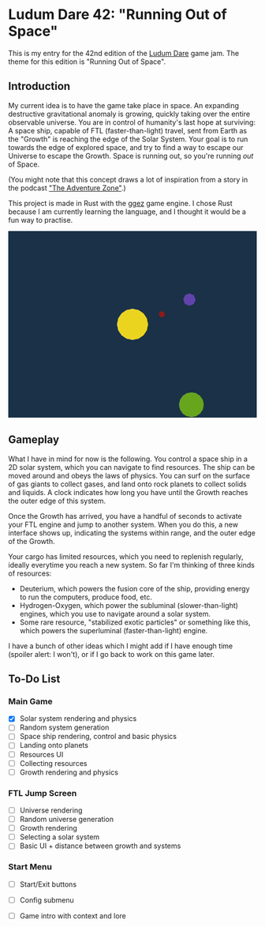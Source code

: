 # Ludum Dare 42: "Running Out of Space"

This is my entry for the 42nd edition of the [Ludum Dare](https://ldjam.com/)
game jam.  The theme for this edition is "Running Out of Space".


## Introduction

My current idea is to have the game take place in space.  An expanding
destructive gravitational anomaly is growing, quickly taking over the entire
observable universe.  You are in control of humanity's last hope at surviving:
A space ship, capable of FTL (faster-than-light) travel, sent from Earth as the
"Growth" is reaching the edge of the Solar System.  Your goal is to run towards
the edge of explored space, and try to find a way to escape our Universe to
escape the Growth.  Space is running out, so you're running _out_ of Space.

(You might note that this concept draws a lot of inspiration from a story in
the podcast ["The Adventure
Zone"](http://www.maximumfun.org/shows/adventure-zone).)

This project is made in Rust with the [ggez](http://ggez.rs/) game engine.  I
chose Rust because I am currently learning the language, and I thought it would
be a fun way to practise.

![Celestial mechanics](https://raw.githubusercontent.com/xlambein/ldjam42/master/gifs/01.gif)


## Gameplay

What I have in mind for now is the following.  You control a space ship in a 2D
solar system, which you can navigate to find resources.  The ship can be moved
around and obeys the laws of physics.  You can surf on the surface of gas
giants to collect gases, and land onto rock planets to collect solids and
liquids.  A clock indicates how long you have until the Growth reaches the
outer edge of this system.

Once the Growth has arrived, you have a handful of seconds to activate your FTL
engine and jump to another system.  When you do this, a new interface shows up,
indicating the systems within range, and the outer edge of the Growth.

Your cargo has limited resources, which you need to replenish regularly,
ideally everytime you reach a new system.  So far I'm thinking of three kinds
of resources:

- Deuterium, which powers the fusion core of the ship, providing energy to run
  the computers, produce food, etc.
- Hydrogen-Oxygen, which power the subluminal (slower-than-light) engines,
  which you use to navigate around a solar system.
- Some rare resource, "stabilized exotic particles" or something like this,
  which powers the superluminal (faster-than-light) engine.

I have a bunch of other ideas which I might add if I have enough time (spoiler
alert: I won't), or if I go back to work on this game later.


## To-Do List

### Main Game

- [x] Solar system rendering and physics
- [ ] Random system generation
- [ ] Space ship rendering, control and basic physics
- [ ] Landing onto planets
- [ ] Resources UI
- [ ] Collecting resources
- [ ] Growth rendering and physics

### FTL Jump Screen

- [ ] Universe rendering
- [ ] Random universe generation
- [ ] Growth rendering
- [ ] Selecting a solar system
- [ ] Basic UI + distance between growth and systems

### Start Menu

- [ ] Start/Exit buttons
- [ ] Config submenu
- [ ] Game intro with context and lore

